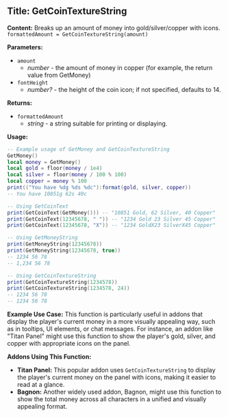 ## Title: GetCoinTextureString

**Content:**
Breaks up an amount of money into gold/silver/copper with icons.
`formattedAmount = GetCoinTextureString(amount)`

**Parameters:**
- `amount`
  - *number* - the amount of money in copper (for example, the return value from GetMoney)
- `fontHeight`
  - *number?* - the height of the coin icon; if not specified, defaults to 14.

**Returns:**
- `formattedAmount`
  - *string* - a string suitable for printing or displaying.

**Usage:**
```lua
-- Example usage of GetMoney and GetCoinTextureString
GetMoney()
local money = GetMoney()
local gold = floor(money / 1e4)
local silver = floor(money / 100 % 100)
local copper = money % 100
print(("You have %dg %ds %dc"):format(gold, silver, copper))
-- You have 10851g 62s 40c

-- Using GetCoinText
print(GetCoinText(GetMoney())) -- "10851 Gold, 62 Silver, 40 Copper"
print(GetCoinText(12345678, " ")) -- "1234 Gold 23 Silver 45 Copper"
print(GetCoinText(12345678, "X")) -- "1234 GoldX23 SilverX45 Copper"

-- Using GetMoneyString
print(GetMoneyString(12345678))
print(GetMoneyString(12345678, true))
-- 1234 56 78
-- 1,234 56 78

-- Using GetCoinTextureString
print(GetCoinTextureString(1234578))
print(GetCoinTextureString(1234578, 24))
-- 1234 56 78
-- 1234 56 78
```

**Example Use Case:**
This function is particularly useful in addons that display the player's current money in a more visually appealing way, such as in tooltips, UI elements, or chat messages. For instance, an addon like "Titan Panel" might use this function to show the player's gold, silver, and copper with appropriate icons on the panel.

**Addons Using This Function:**
- **Titan Panel:** This popular addon uses `GetCoinTextureString` to display the player's current money on the panel with icons, making it easier to read at a glance.
- **Bagnon:** Another widely used addon, Bagnon, might use this function to show the total money across all characters in a unified and visually appealing format.